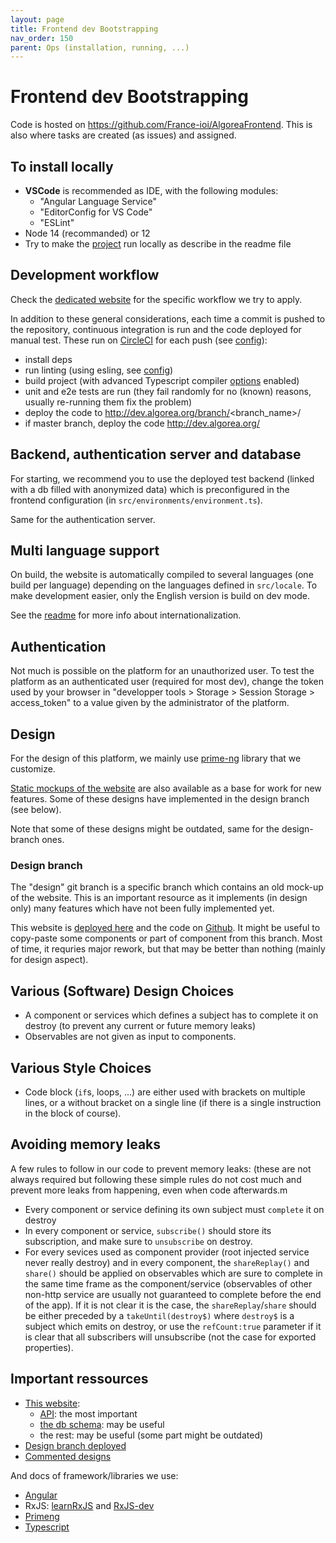```yaml
---
layout: page
title: Frontend dev Bootstrapping
nav_order: 150
parent: Ops (installation, running, ...)
---
```


# Frontend dev Bootstrapping

Code is hosted on https://github.com/France-ioi/AlgoreaFrontend. This is also where tasks are created (as issues) and assigned.

## To install locally

- **VSCode** is recommended as IDE, with the following modules:
  - "Angular Language Service"
  - "EditorConfig for VS Code"
  - "ESLint"
- Node 14 (recommanded) or 12
- Try to make the [project](https://github.com/France-ioi/AlgoreaFrontend) run locally as describe in the readme file

## Development workflow

Check the [dedicated website](https://france-ioi.github.io/contributing/github) for the specific workflow we try to apply.

In addition to these general considerations, each time a commit is pushed to the repository, continuous integration is run and the code deployed for manual test. These run on [CircleCI](https://circleci.com/gh/France-ioi/AlgoreaFrontend) for each push (see [config](https://github.com/France-ioi/AlgoreaFrontend/blob/master/.circleci/config.yml)):
- install deps
- run linting (using esling, see [config](https://github.com/France-ioi/AlgoreaFrontend/blob/master/.eslintrc.js))
- build project (with advanced Typescript compiler [options](https://github.com/France-ioi/AlgoreaFrontend/blob/master/tsconfig.json) enabled)
- unit and e2e tests are run (they fail randomly for no (known) reasons, usually re-running them fix the problem)
- deploy the code to http://dev.algorea.org/branch/<branch_name>/
- if master branch, deploy the code http://dev.algorea.org/

## Backend, authentication server and database

For starting, we recommend you to use the deployed test backend (linked with a db filled with anonymized data) which is preconfigured in the frontend configuration (in `src/environments/environment.ts`).

Same for the authentication server.

## Multi language support

On build, the website is automatically compiled to several languages (one build per language) depending on the languages defined in `src/locale`.
To make development easier, only the English version is build on dev mode.

See the [readme](https://github.com/France-ioi/AlgoreaFrontend#internationalization) for more info about internationalization.

## Authentication

Not much is possible on the platform for an unauthorized user.
To test the platform as an authenticated user (required for most dev), change the token used by your browser in "developper tools > Storage > Session Storage > access_token" to a value given by the administrator of the platform.

## Design

For the design of this platform, we mainly use [prime-ng](https://www.primefaces.org/primeng/showcase/) library that we customize.

[Static mockups of the website](https://france-ioi.github.io/algorea-designs/) are also available as a base for work for new features. Some of these designs have implemented in the design branch (see below).

Note that some of these designs might be outdated, same for the design-branch ones.

### Design branch

The "design" git branch is a specific branch which contains an old mock-up of the website. This is an important resource as it implements (in design only) many features which have not been fully implemented yet.

This website is [deployed here](https://d39se6ub293skr.cloudfront.net/branch/design/index.html) and the code on [Github](https://github.com/France-ioi/AlgoreaFrontend/tree/design/index.html). It might be useful to copy-paste some components or part of component from this branch. Most of time, it requries major rework, but that may be better than nothing (mainly for design aspect).

## Various (Software) Design Choices

* A component or services which defines a subject has to complete it on destroy (to prevent any current or future memory leaks)
* Observables are not given as input to components.

## Various Style Choices

* Code block (`if`s, loops, ...) are either used with brackets on multiple lines, or a without bracket on a single line (if there is a single instruction in the block of course).

## Avoiding memory leaks

A few rules to follow in our code to prevent memory leaks: (these are not always required but following these simple rules do not cost much and prevent more leaks from happening, even when code afterwards.m
- Every component or service defining its own subject must `complete` it on destroy
- In every component or service, `subscribe()` should store its subscription, and make sure to `unsubscribe` on destroy.
- For every sevices used as component provider (root injected service never really destroy) and in every component, the `shareReplay()` and `share()` should be applied on observables which are sure to complete in the same time frame as the component/service (observables of other non-http service are usually not guaranteed to complete before the end of the app). If it is not clear it is the case, the `shareReplay`/`share` should be either preceded by a `takeUntil(destroy$)` where `destroy$` is a subject which emits on destroy, or use the `refCount:true` parameter if it is clear that all subscribers will unsubscribe (not the case for exported properties).

## Important ressources

* [This website](../):
  - [API](../api/): the most important
  - [the db schema](../dbschema): may be useful
  - the rest: may be useful (some part might be outdated)
* [Design branch deployed](https://d39se6ub293skr.cloudfront.net/branch/design/index.html)
* [Commented designs](https://france-ioi.github.io/algorea-designs/)

And docs of framework/libraries we use:
* [Angular](https://angular.io/guide/architecture)
* RxJS: [learnRxJS](https://www.learnrxjs.io/) and [RxJS-dev](https://rxjs-dev.firebaseapp.com/guide/overview)
* [Primeng](https://www.primefaces.org/primeng/showcase/)
* [Typescript](https://www.typescriptlang.org/docs/handbook/intro.html)
